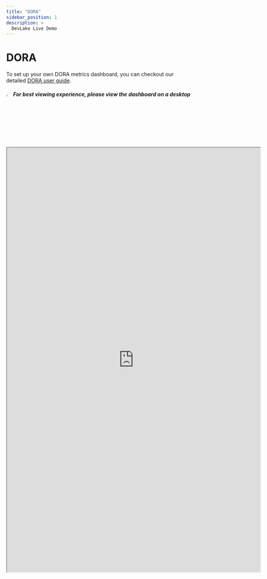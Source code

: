 ```yaml
---
title: "DORA"
sidebar_position: 1
description: >
  DevLake Live Demo
---
```


# DORA

To set up your own DORA metrics dashboard, you can checkout our detailed [DORA user guide](https://devlake.apache.org/docs/DORA).

<div className="info">
  <h5>
    <img
      src="https://user-images.githubusercontent.com/84442212/197146839-c2d116e6-e0b8-40a0-bb29-e51fb4805a81.png"
      alt=""
      width="3%"
    /> For best viewing experience, please view the dashboard on a desktop
  </h5>
</div>

<iframe src="https://grafana-lake.demo.devlake.io/grafana/d/qNo8_0M4z/dora?orgId=1&from=now-6M&to=now" width="135%" height="1140px"></iframe>
